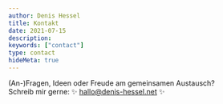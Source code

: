```yaml
---
author: Denis Hessel
title: Kontakt
date: 2021-07-15
description:
keywords: ["contact"]
type: contact
hideMeta: true
---
```


(An-)Fragen, Ideen oder Freude am gemeinsamen Austausch? <br>
Schreib mir gerne: ✨ hallo@denis-hessel.net ✨
